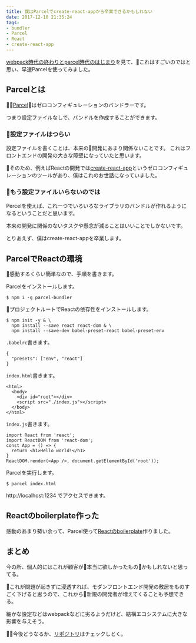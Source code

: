```yaml
---
title: 僕はParcelでcreate-react-appから卒業できるかもしれない
date: 2017-12-10 21:35:24
tags:
- bundler
- Parcel
- React
- create-react-app
---
```


[webpack時代の終わりとparcel時代のはじまり](vhttps://qiita.com/bitrinjani/items/b08876e0a2618745f54a)を見て、これはすごいのではと思い、早速Parcelを使ってみました。

## Parcelとは
[Parcel](https://parceljs.org/)はゼロコンフィギュレーションのバンドラーです。

つまり設定ファイルなしで、バンドルを作成することができます。

### 設定ファイルはつらい
設定ファイルを書くことは、本来の開発にあまり関係ないことです。
これはフロントエンドの開発の大きな障壁になっていたと思います。

そのため、例えばReactの開発では[create-react-app](https://github.com/facebookincubator/create-react-app)というゼロコンフィギュレーションのツールがあり、僕はこれのお世話になっていました。

### もう設定ファイルいらないのでは
Percelを使えば、これ一つでいろいろなライブラリのバンドルが作れるようになるということだと思います。

本来の開発に関係のないタスクや懸念が減ることはいいことでしかないです。

とりあえず、僕はcreate-react-appを卒業します。

## ParcelでReactの環境
感動するくらい簡単なので、手順を書きます。

Parcelをインストールします。
```
$ npm i -g parcel-bundler
```
プロジェクトルートでReactの依存性をインストールします。
```
$ npm init -y & \
  npm install --save react react-dom & \
  npm install --save-dev babel-preset-react babel-preset-env
```
`.babelrc`書きます。
```
{
  "presets": ["env", "react"]
}
```
`index.html`書きます。
```
<html>
  <body>
    <div id="root"></div>
    <script src="./index.js"></script>
  </body>
</html>
```
`index.js`書きます。
```
import React from 'react';
import ReactDOM from 'react-dom';
const App = () => {
  return <h1>Hello world!</h1>
}
ReactDOM.render(<App />, document.getElementById('root'));
```
Parcelを実行します。
```
$ parcel index.html
```
http://localhost:1234 でアクセスできます。

## Reactのboilerplate作った
感動のあまり勢い余って、Parcel使って[Reactのboilerplate](https://github.com/k4h4shi/react-boilerplate)作りました。

## まとめ
今の所、個人的にはこれが顧客が本当に欲しかったものかもしれないと思ってる。

これが問題が起きずに浸透すれば、モダンフロントエンド開発の敷居をものすごく下げると思うので、これから新規の開発者が増えてくることも予想できる。

細かな設定などはwebpackなどに劣るようだけど、結構エコシステムに大きな影響を与えそう。

今後どうなるか、[リポジトリ](https://github.com/parcel-bundler/parcel)はチェックしとく。
